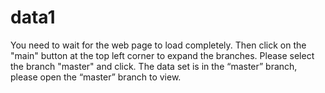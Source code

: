 # data1
 You need to wait for the web page to load completely. Then click on the "main" button at the top left corner to expand the branches.
 Please select the branch "master" and click. 
 The data set is in the “master” branch, please open the “master” branch to view.
